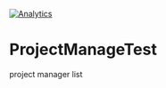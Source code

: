[![Analytics](https://ga-beacon.appspot.com/G-JQ6GN3617D/ProjectManageTest)](https://github.com/igrigorik/ga-beacon)

# ProjectManageTest
project manager list
